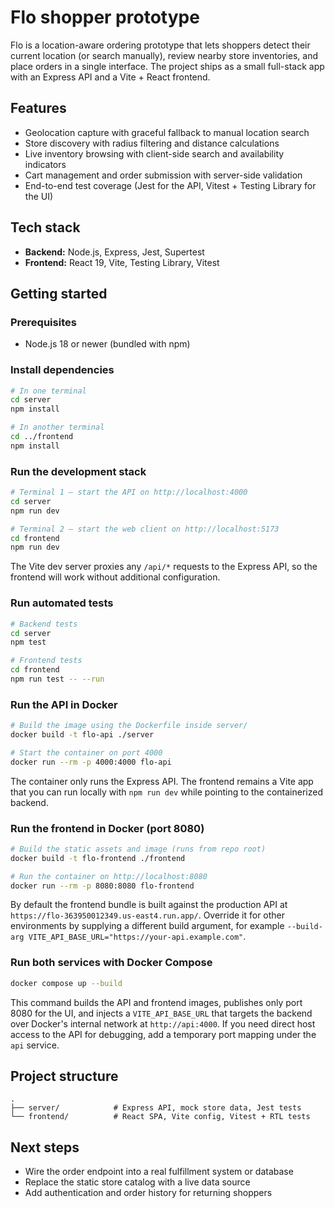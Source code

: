 # Flo shopper prototype

Flo is a location-aware ordering prototype that lets shoppers detect their current
location (or search manually), review nearby store inventories, and place orders
in a single interface. The project ships as a small full-stack app with an
Express API and a Vite + React frontend.

## Features

- Geolocation capture with graceful fallback to manual location search
- Store discovery with radius filtering and distance calculations
- Live inventory browsing with client-side search and availability indicators
- Cart management and order submission with server-side validation
- End-to-end test coverage (Jest for the API, Vitest + Testing Library for the UI)

## Tech stack

- **Backend:** Node.js, Express, Jest, Supertest
- **Frontend:** React 19, Vite, Testing Library, Vitest

## Getting started

### Prerequisites

- Node.js 18 or newer (bundled with npm)

### Install dependencies

```bash
# In one terminal
cd server
npm install

# In another terminal
cd ../frontend
npm install
```

### Run the development stack

```bash
# Terminal 1 – start the API on http://localhost:4000
cd server
npm run dev

# Terminal 2 – start the web client on http://localhost:5173
cd frontend
npm run dev
```

The Vite dev server proxies any `/api/*` requests to the Express API, so the
frontend will work without additional configuration.

### Run automated tests

```bash
# Backend tests
cd server
npm test

# Frontend tests
cd frontend
npm run test -- --run
```

### Run the API in Docker

```bash
# Build the image using the Dockerfile inside server/
docker build -t flo-api ./server

# Start the container on port 4000
docker run --rm -p 4000:4000 flo-api
```

The container only runs the Express API. The frontend remains a Vite app that you can run locally with `npm run dev` while pointing to the containerized backend.

### Run the frontend in Docker (port 8080)

```bash
# Build the static assets and image (runs from repo root)
docker build -t flo-frontend ./frontend

# Run the container on http://localhost:8080
docker run --rm -p 8080:8080 flo-frontend
```

By default the frontend bundle is built against the production API at
`https://flo-363950012349.us-east4.run.app/`. Override it for other environments
by supplying a different build argument, for example
`--build-arg VITE_API_BASE_URL="https://your-api.example.com"`.

### Run both services with Docker Compose

```bash
docker compose up --build
```

This command builds the API and frontend images, publishes only port 8080 for the UI, and injects a `VITE_API_BASE_URL` that targets the backend over Docker's internal network at `http://api:4000`.
If you need direct host access to the API for debugging, add a temporary port mapping under the `api` service.

## Project structure

```
.
├── server/            # Express API, mock store data, Jest tests
└── frontend/          # React SPA, Vite config, Vitest + RTL tests
```

## Next steps

- Wire the order endpoint into a real fulfillment system or database
- Replace the static store catalog with a live data source
- Add authentication and order history for returning shoppers